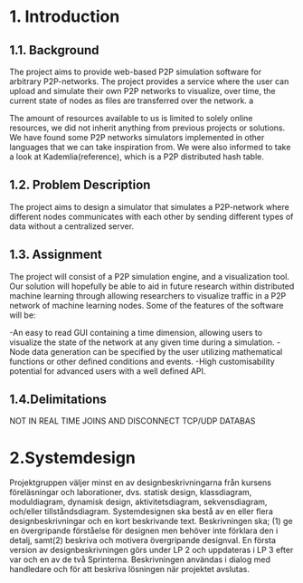 <h1>1. Introduction </h1>
<h2>1.1. Background</h2>
<!-- needs -->
<p>
The project aims to provide web-based P2P simulation software for arbitrary P2P-networks. The project provides a service where the user can upload and simulate their own P2P networks to visualize, over time, the current state of nodes as files are transferred over the network. a

The amount of resources available to us is limited to solely online resources, we did not inherit anything from previous projects or solutions. We have found some P2P networks simulators implemented in other languages that we can take inspiration from. We were also informed to take a look at Kademlia(reference), which is a P2P distributed hash table.
</p>

<h2>1.2. Problem Description </h2>
<p>The  project  aims  to  design  a  simulator  that  simulates  a  P2P-network  where different nodes communicates with each other by sending different types of data without a centralized server. </p>

<h2>1.3. Assignment</h2> 

The project will consist of a P2P simulation engine, and a visualization tool. Our solution will hopefully be able to aid in future research within distributed machine learning through allowing researchers to visualize traffic in a P2P network of machine learning nodes. Some of the features of the software will be:

-An easy to read GUI containing a time dimension, allowing users to visualize the state of the network at any given time during a simulation.
-Node data generation can be specified by the user utilizing mathematical functions or other defined conditions and events.
-High customisability potential for advanced users with a well defined API.


<h2>1.4.Delimitations </h2>
<p>
NOT IN REAL TIME
JOINS AND DISCONNECT
TCP/UDP
DATABAS
</p>

<h1>2.Systemdesign </h1>
<p>
Projektgruppen väljer minst en av designbeskrivningarna från kursens föreläsningar och laborationer, dvs. statisk design, klassdiagram, moduldiagram, dynamisk design, aktivitetsdiagram, sekvensdiagram, och/eller tillståndsdiagram. 
Systemdesignen ska bestå av en eller flera designbeskrivningar och en kort beskrivande text. Beskrivningen ska; (1) ge en övergripande förståelse för designen men behöver inte förklara den i detalj, samt(2) beskriva och motivera övergripande designval. En första version av designbeskrivningen görs under LP 2 och uppdateras i LP 3 efter var och en av de två Sprinterna. Beskrivningen användas i dialog med handledare och för att beskriva lösningen när projektet avslutas. 
</p>
